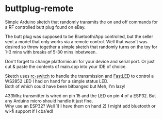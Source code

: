 # buttplug-remote

Simple Arduino sketch that randomly transmits the on and off commands for a RF controlled butt plug found on eBay.

The butt plug was supposed to be Bluetooth/App controlled, but the seller sent a model that only works via a remote control. Well that wasn't was desired so threw together a simple sketch that randomly turns on the toy for 1-3 mins with breaks of 5-30 mins inbetween.

Don't forget to change platformio.ini for your device and serial port. Or just cut & paste the contents of main.cpp into your IDE of choice.

Sketch uses [rc-switch](https://github.com/sui77/rc-switch) to handle the transmission and [FastLED](https://github.com/FastLED/FastLED) to control a WS2852 LED I had on hand for a simple status LED.  
Both of which could have been bitbanged but Meh, I'm lazy!

433Mhz transmitter is wired on pin 15 and the LED on pin 4 of a ESP32. But any Arduino micro should handle it just fine.  
Why use an ESP32? Well 1) I have them on hand 2) I might add bluetooth or wi-fi support if I cba'ed!
